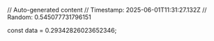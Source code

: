 // Auto-generated content
// Timestamp: 2025-06-01T11:31:27.132Z
// Random: 0.545077731796151

const data = 0.29342826023652346;